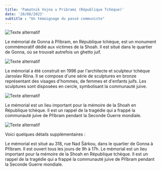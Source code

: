 ```yaml
---
title: 'Pamatnik Vojna u Pribrami (République Tchèque)'
date: '20/08/2023'
subtitle : "Un témoignage du passé communiste"
---
```


![Texte alternatif](../images/pamatnik/pam2.jpg )

Le mémorial de Gonna à Příbram, en République tchèque, est un monument commémoratif dédié aux victimes de la Shoah. Il est situé dans le quartier de Gonna, où se trouvait autrefois un ghetto juif.

![Texte alternatif](../images/pamatnik/pam1.jpg )

Le mémorial a été construit en 1996 par l'architecte et sculpteur tchèque Jaroslav Róna. Il se compose d'une série de sculptures en bronze représentant des visages d'hommes, de femmes et d'enfants juifs. Les sculptures sont disposées en cercle, symbolisant la communauté juive.

![Texte alternatif](../images/pamatnik/pam3.jpg )

Le mémorial est un lieu important pour la mémoire de la Shoah en République tchèque. Il est un rappel de la tragédie qui a frappé la communauté juive de Příbram pendant la Seconde Guerre mondiale.

![Texte alternatif](../images/pamatnik/pam4.jpg )

Voici quelques détails supplémentaires :

Le mémorial est situé au 318, rue Nad Šárkou, dans le quartier de Gonna à Příbram.
Il est ouvert tous les jours de 9h à 17h.
Le mémorial est un lieu important pour la mémoire de la Shoah en République tchèque. Il est un rappel de la tragédie qui a frappé la communauté juive de Příbram pendant la Seconde Guerre mondiale.
